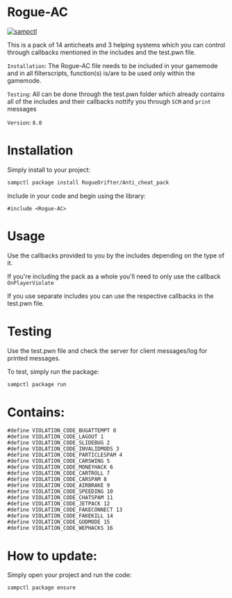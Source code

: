 # Rogue-AC

[![sampctl](https://shields.southcla.ws/badge/sampctl-Anti_cheat_pack-2f2f2f.svg?style=for-the-badge)](https://github.com/RogueDrifter/Anti_cheat_pack)

This is a pack of 14 anticheats and 3 helping systems which you can control through callbacks mentioned
in the includes and the test.pwn file.

`Installation`: The Rogue-AC file needs to be included in your gamemode and in all filterscripts, function(s) is/are to be used only within the gamemode.

`Testing`: All can be done through the test.pwn folder which already contains all of the includes and their callbacks nottify you through `SCM` and `print` messages

`Version`: `8.0`

# Installation

Simply install to your project:

```bash
sampctl package install RogueDrifter/Anti_cheat_pack
```

Include in your code and begin using the library:

```pawn
#include <Rogue-AC>
```

# Usage

Use the callbacks provided to you by the includes depending on the type of it.

If you're including the pack as a whole you'll need to only use the callback `OnPlayerViolate`

If you use separate includes you can use the respective callbacks in the test.pwn file.

# Testing

Use the test.pwn file and check the server for client messages/log for printed messages.

To test, simply run the package:

```bash
sampctl package run
```

# Contains:

```
#define VIOLATION_CODE_BUGATTEMPT 0
#define VIOLATION_CODE_LAGOUT 1
#define VIOLATION_CODE_SLIDEBUG 2
#define VIOLATION_CODE_INVALIDMODS 3
#define VIOLATION_CODE_PARTICLESPAM 4
#define VIOLATION_CODE_CARSWING 5
#define VIOLATION_CODE_MONEYHACK 6
#define VIOLATION_CODE_CARTROLL 7
#define VIOLATION_CODE_CARSPAM 8
#define VIOLATION_CODE_AIRBRAKE 9
#define VIOLATION_CODE_SPEEDING 10
#define VIOLATION_CODE_CHATSPAM 11
#define VIOLATION_CODE_JETPACK 12
#define VIOLATION_CODE_FAKECONNECT 13
#define VIOLATION_CODE_FAKEKILL 14
#define VIOLATION_CODE_GODMODE 15
#define VIOLATION_CODE_WEPHACKS 16
```

# How to update:

Simply open your project and run the code:

```bash
sampctl package ensure
```
